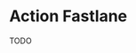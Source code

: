 # Action Fastlane

<!--
https://github.com/givtnl/Givt.App.Flutter/blob/pre-main/.github/workflows/ios.yml
https://github.com/daniele-athome/airborne/blob/master/.github/workflows/ios.yml
https://github.com/MirrikhSoftware/Yasin-flutter/blob/main/.github/workflows/flutter_ci_cd.yml
https://github.com/AnthonyAniobi/Solar_Consult-mobile/blob/main/.github/workflows/release.yml
-->

<!--
KNOWN_HOSTS
ssh-keyscan github.com | pbcopy -

https://docs.fastlane.tools/actions/setup_ci/

if is_ci
    puts "Running on CI!"

    setup_ci(
        force: true
    )
end
-->

<!--
```yml
---
name: iOS Deploy

on:
  push:
    branches:
      - master

jobs:
  build:
    runs-on: macOS-latest

    steps:
      - uses: actions/checkout@v2

      - name: Set up Ruby
        uses: actions/setup-ruby@v1
        with:
          ruby-version: 2.7

      - name: Install SSH key
        uses: shimataro/ssh-key-action@v2
        with:
          key: ${{ secrets.SSH_KEY }}
          known_hosts: ${{ secrets.KNOWN_HOSTS }}

      - name: Set up Fastlane
        run: bundle install

      - name: Build & Deploy to Firebase
        run: bundle exec fastlane firebase
        env:
          FIREBASE_TOKEN: ${{ secrets.FIREBASE_TOKEN }}
          FIREBASE_APP_ID: ${{ secrets.FIREBASE_APP_ID }}
          FIREBASE_TESTERS: ${{ secrets.FIREBASE_TESTERS }}
          FIREBASE_TEST_GROUP: ${{ secrets.FIREBASE_TEST_GROUP }}
```
-->

TODO
